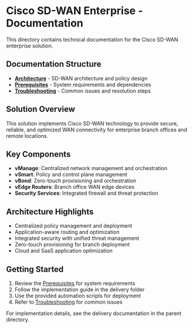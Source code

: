 # Cisco SD-WAN Enterprise - Documentation

This directory contains technical documentation for the Cisco SD-WAN enterprise solution.

## Documentation Structure

- **[Architecture](architecture.md)** - SD-WAN architecture and policy design
- **[Prerequisites](prerequisites.md)** - System requirements and dependencies
- **[Troubleshooting](troubleshooting.md)** - Common issues and resolution steps

## Solution Overview

This solution implements Cisco SD-WAN technology to provide secure, reliable, and optimized WAN connectivity for enterprise branch offices and remote locations.

## Key Components

- **vManage**: Centralized network management and orchestration
- **vSmart**: Policy and control plane management
- **vBond**: Zero-touch provisioning and orchestration
- **vEdge Routers**: Branch office WAN edge devices
- **Security Services**: Integrated firewall and threat protection

## Architecture Highlights

- Centralized policy management and deployment
- Application-aware routing and optimization
- Integrated security with unified threat management
- Zero-touch provisioning for branch deployment
- Cloud and SaaS application optimization

## Getting Started

1. Review the [Prerequisites](prerequisites.md) for system requirements
2. Follow the implementation guide in the delivery folder
3. Use the provided automation scripts for deployment
4. Refer to [Troubleshooting](troubleshooting.md) for common issues

For implementation details, see the delivery documentation in the parent directory.